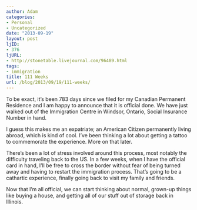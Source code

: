 ```yaml
---
author: Adam
categories:
- Personal
- Uncategorized
date: "2013-09-19"
layout: post
ljID:
- 376
ljURL:
- http://stonetable.livejournal.com/96489.html
tags:
- immigration
title: 111 Weeks
url: /blog/2013/09/19/111-weeks/
---
```

To be exact, it&#8217;s been 783 days since we filed for my Canadian Permanent Residence and I am happy to announce that it is official done. We have just walked out of the Immigration Centre in Windsor, Ontario, Social Insurance Number in hand.

I guess this makes me an expatriate; an American Citizen permanently living abroad, which is kind of cool. I&#8217;ve been thinking a lot about getting a tattoo to commemorate the experience. More on that later.

There&#8217;s been a lot of stress involved around this process, most notably the difficulty traveling back to the US. In a few weeks, when I have the official card in hand, I&#8217;ll be free to cross the border without fear of being turned away and having to restart the immigration process. That&#8217;s going to be a cathartic experience, finally going back to visit my family and friends.

Now that I&#8217;m all official, we can start thinking about normal, grown-up things like buying a house, and getting all of our stuff out of storage back in Illinois.
